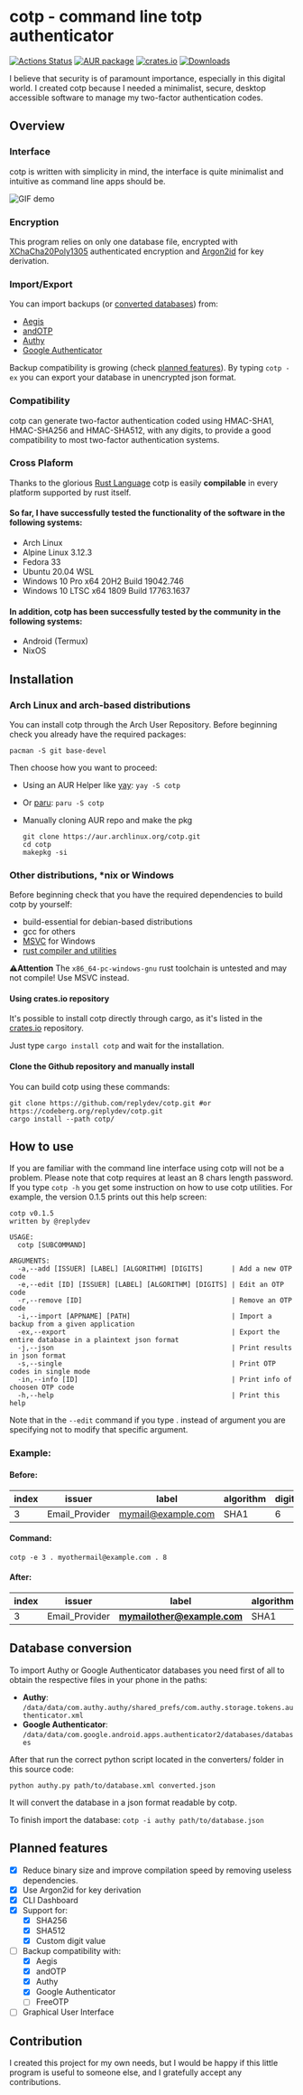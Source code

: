 # cotp - command line totp authenticator
[![Actions Status](https://github.com/replydev/cotp/workflows/Build/badge.svg)](https://github.com/replydev/cotp/actions)
[![AUR package](https://img.shields.io/aur/version/cotp)](https://aur.archlinux.org/packages/cotp/)
[![crates.io](https://img.shields.io/crates/v/cotp)](https://crates.io/crates/cotp)
[![Downloads](https://img.shields.io/crates/d/cotp)](https://crates.io/crates/cotp)

I believe that security is of paramount importance, especially in this digital world. I created cotp because I needed a minimalist, secure, desktop accessible software to manage my two-factor authentication codes.

## Overview
### Interface
cotp is written with simplicity in mind, the interface is quite minimalist and intuitive as command line apps should be.

![GIF demo](img/demo.gif)

### Encryption
This program relies on only one database file, encrypted with [XChaCha20Poly1305](https://doc.libsodium.org/advanced/stream_ciphers/xchacha20) authenticated encryption and [Argon2id](https://en.wikipedia.org/wiki/Argon2) for key derivation.
### Import/Export
You can import backups (or [converted databases](#database-conversion)) from:
 - [Aegis](https://github.com/beemdevelopment/Aegis)
 - [andOTP](https://github.com/andOTP/andOTP)
 - [Authy](https://authy.com/)
 - [Google Authenticator](https://play.google.com/store/apps/details?id=com.google.android.apps.authenticator2)

Backup compatibility is growing (check [planned features](#planned-features)).
By typing `cotp -ex` you can export your database in unencrypted json format.
### Compatibility
cotp can generate two-factor authentication coded using HMAC-SHA1, HMAC-SHA256 and HMAC-SHA512, with any digits, to provide a good compatibility to most two-factor authentication systems.
### Cross Plaform
Thanks to the glorious [Rust Language](https://www.rust-lang.org/) cotp is easily **compilable** in every platform supported by rust itself.

#### So far, I have successfully tested the functionality of the software in the following systems:
 - Arch Linux
 - Alpine Linux 3.12.3
 - Fedora 33
 - Ubuntu 20.04 WSL
 - Windows 10 Pro x64 20H2 Build 19042.746
 - Windows 10 LTSC x64 1809 Build 17763.1637

#### In addition, cotp has been successfully tested by the community in the following systems:
 - Android (Termux)
 - NixOS

## Installation

### Arch Linux and arch-based distributions
You can install cotp through the Arch User Repository.
Before beginning check you already have the required packages:

`pacman -S git base-devel`

Then choose how you want to proceed:

- Using an AUR Helper like [yay](https://github.com/Jguer/yay): 
`yay -S cotp`
- Or [paru](https://github.com/morganamilo/paru):
`paru -S cotp`
- Manually cloning AUR repo and make the pkg

	```
	git clone https://aur.archlinux.org/cotp.git
	cd cotp
	makepkg -si
	```
### Other distributions, *nix or Windows

Before beginning check that you have the required dependencies to build cotp by yourself:
 - build-essential for debian-based distributions
 - gcc for others
 - [MSVC](https://visualstudio.microsoft.com/thank-you-downloading-visual-studio/?sku=BuildTools&rel=16) for Windows
 - [rust compiler and utilities](https://rustup.rs/)

⚠️**Attention** The `x86_64-pc-windows-gnu` rust toolchain is untested and may not compile! Use MSVC instead.
#### Using crates.io repository

It's possible to install cotp directly through cargo, as it's listed in the [crates.io](https://crates.io/crates/cotp) repository.

Just type `cargo install cotp` and wait for the installation.

#### Clone the Github repository and manually install
You can build cotp using these commands:

    git clone https://github.com/replydev/cotp.git #or https://codeberg.org/replydev/cotp.git
    cargo install --path cotp/

## How to use
If you are familiar with the command line interface using cotp will not be a problem.
Please note that cotp requires at least an 8 chars length password.
If you type `cotp -h` you get some instruction on how to use cotp utilities.
For example, the version 0.1.5 prints out this help screen:
```
cotp v0.1.5
written by @replydev

USAGE:
  cotp [SUBCOMMAND]

ARGUMENTS:
  -a,--add [ISSUER] [LABEL] [ALGORITHM] [DIGITS]       | Add a new OTP code
  -e,--edit [ID] [ISSUER] [LABEL] [ALGORITHM] [DIGITS] | Edit an OTP code
  -r,--remove [ID]                                     | Remove an OTP code
  -i,--import [APPNAME] [PATH]                         | Import a backup from a given application
  -ex,--export                                         | Export the entire database in a plaintext json format
  -j,--json                                            | Print results in json format
  -s,--single                                          | Print OTP codes in single mode
  -in,--info [ID]                                      | Print info of choosen OTP code
  -h,--help                                            | Print this help
```
Note that in the `--edit` command if you type . instead of argument you are specifying not to modify that specific argument.
### Example:
#### Before:
|index|issuer|label|algorithm|digits|
|--|--|--|--|--|
| 3 | Email_Provider | mymail@example.com | SHA1 | 6 |
#### Command:

    cotp -e 3 . myothermail@example.com . 8

#### After:
|index|issuer|label|algorithm|digits|
|--|--|--|--|--|
| 3 | Email_Provider | **mymailother@example.com** | SHA1 | **8** |

## Database conversion
To import Authy or Google Authenticator databases you need first of all to obtain the respective files in your phone in the paths: 
- **Authy**: `/data/data/com.authy.authy/shared_prefs/com.authy.storage.tokens.authenticator.xml`
- **Google Authenticator**: `/data/data/com.google.android.apps.authenticator2/databases/databases`

After that run the correct python script located in the converters/ folder in this source code:

`python authy.py path/to/database.xml converted.json`

It will convert the database in a json format readable by cotp.

To finish import the database: `cotp -i authy path/to/database.json`

## Planned features

 - [x] Reduce binary size and improve compilation speed by removing useless dependencies.
 - [x] Use Argon2id for key derivation
 - [x] CLI Dashboard
 - [x] Support for:
   - [x] SHA256
   - [x] SHA512
   - [x] Custom digit value
 - [ ] Backup compatibility with:
	 - [x] Aegis
	 - [x] andOTP
	 - [x] Authy
	 - [x] Google Authenticator
	 - [ ] FreeOTP
 - [ ] Graphical User Interface 

## Contribution
I created this project for my own needs, but I would be happy if this little program is useful to someone else, and I gratefully accept any contributions.
